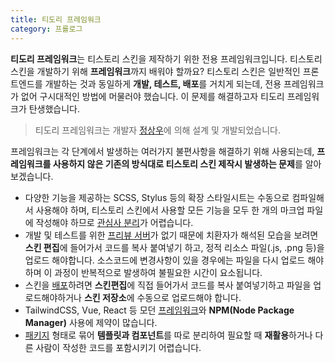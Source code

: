 ```yaml
---
title: 티도리 프레임워크
category: 프롤로그
---
```


**티도리 프레임워크**는 티스토리 스킨을 제작하기 위한 전용 프레임워크입니다. 티스토리 스킨을 개발하기 위해 **프레임워크**까지 배워야 할까요? 티스토리 스킨은 일반적인 프론트엔드를 개발하는 것과 동일하게 **개발, 테스트, 배포**를 거치게 되는데, 전용 프레임워크가 없어 구시대적인 방법에 머물러야 했습니다. 이 문제를 해결하고자 티도리 프레임워크가 탄생했습니다.

> 티도리 프레임워크는 개발자 [정상우](https://github.com/pronist)에 의해 설계 및 개발되었습니다.

프레임워크는 각 단계에서 발생하는 여러가지 불편사항을 해결하기 위해 사용되는데, **프레임워크를 사용하지 않은 기존의 방식대로 티스토리 스킨 제작시 발생하는 문제**를 알아보겠습니다.

- 다양한 기능을 제공하는 SCSS, Stylus 등의 확장 스타일시트는 수동으로 컴파일해서 사용해야 하며, 티스토리 스킨에서 사용할 모든 기능을 모두 한 개의 마크업 파일에 작성해야 하므로 [관심사 분리](/docs/template)가 어렵습니다.
- 개발 및 테스트를 위한 [프리뷰 서버](/docs/get-started)가 없기 때문에 치환자가 해석된 모습을 보려면 **스킨 편집**에 들어가서 코드를 복사 붙여넣기 하고, 정적 리소스 파일(.js, .png 등)을 업로드 해야합니다. 소스코드에 변경사항이 있을 경우에는 파일을 다시 업로드 해야하며 이 과정이 반복적으로 발생하여 불필요한 시간이 요소됩니다.
- 스킨을 [배포](/docs/deployment)하려면 **스킨편집**에 직접 들어가서 코드를 복사 붙여넣기하고 파일을 업로드해야하거나 **스킨 저장소**에 수동으로 업로드해야 합니다.
- TailwindCSS, Vue, React 등 모던 [프레임워크](/docs/framework)와 **NPM(Node Package Manager)** 사용에 제약이 많습니다.
- [패키지](/docs/package) 형태로 묶어 **템플릿과 컴포넌트**를 따로 분리하여 필요할 때 **재활용**하거나 다른 사람이 작성한 코드를 포함시키기 어렵습니다.

